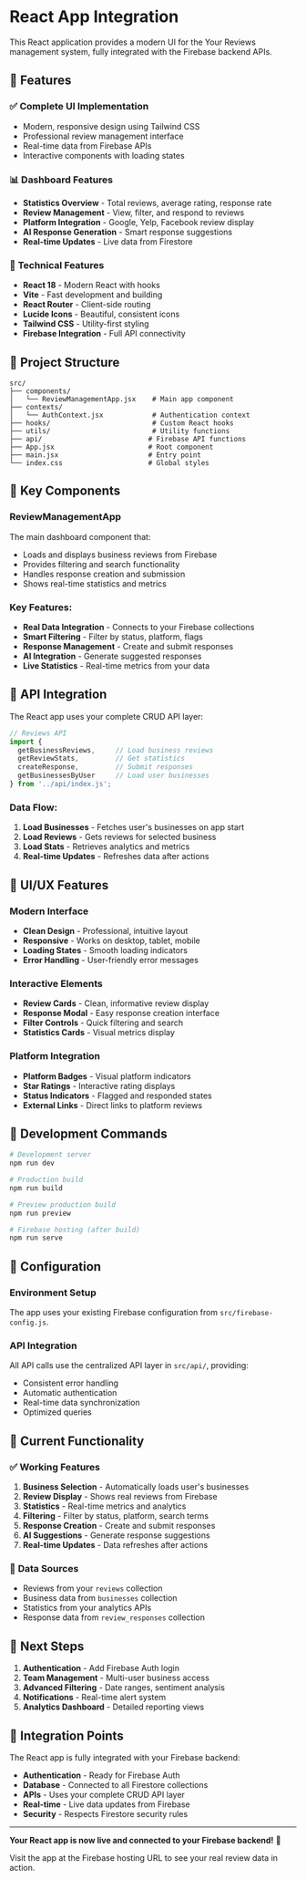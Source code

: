 # React App Integration

This React application provides a modern UI for the Your Reviews management system, fully integrated with the Firebase backend APIs.

## 🚀 Features

### ✅ **Complete UI Implementation**
- Modern, responsive design using Tailwind CSS
- Professional review management interface
- Real-time data from Firebase APIs
- Interactive components with loading states

### 📊 **Dashboard Features**
- **Statistics Overview** - Total reviews, average rating, response rate
- **Review Management** - View, filter, and respond to reviews
- **Platform Integration** - Google, Yelp, Facebook review display
- **AI Response Generation** - Smart response suggestions
- **Real-time Updates** - Live data from Firestore

### 🔧 **Technical Features**
- **React 18** - Modern React with hooks
- **Vite** - Fast development and building
- **React Router** - Client-side routing
- **Lucide Icons** - Beautiful, consistent icons
- **Tailwind CSS** - Utility-first styling
- **Firebase Integration** - Full API connectivity

## 📁 Project Structure

```
src/
├── components/
│   └── ReviewManagementApp.jsx    # Main app component
├── contexts/
│   └── AuthContext.jsx            # Authentication context
├── hooks/                         # Custom React hooks
├── utils/                         # Utility functions
├── api/                          # Firebase API functions
├── App.jsx                       # Root component
├── main.jsx                      # Entry point
└── index.css                     # Global styles
```

## 🎯 **Key Components**

### ReviewManagementApp
The main dashboard component that:
- Loads and displays business reviews from Firebase
- Provides filtering and search functionality
- Handles response creation and submission
- Shows real-time statistics and metrics

### Key Features:
- **Real Data Integration** - Connects to your Firebase collections
- **Smart Filtering** - Filter by status, platform, flags
- **Response Management** - Create and submit responses
- **AI Integration** - Generate suggested responses
- **Live Statistics** - Real-time metrics from your data

## 🔌 **API Integration**

The React app uses your complete CRUD API layer:

```javascript
// Reviews API
import { 
  getBusinessReviews,     // Load business reviews
  getReviewStats,         // Get statistics
  createResponse,         // Submit responses
  getBusinessesByUser     // Load user businesses
} from '../api/index.js';
```

### Data Flow:
1. **Load Businesses** - Fetches user's businesses on app start
2. **Load Reviews** - Gets reviews for selected business
3. **Load Stats** - Retrieves analytics and metrics
4. **Real-time Updates** - Refreshes data after actions

## 🎨 **UI/UX Features**

### Modern Interface
- **Clean Design** - Professional, intuitive layout
- **Responsive** - Works on desktop, tablet, mobile
- **Loading States** - Smooth loading indicators
- **Error Handling** - User-friendly error messages

### Interactive Elements
- **Review Cards** - Clean, informative review display
- **Response Modal** - Easy response creation interface
- **Filter Controls** - Quick filtering and search
- **Statistics Cards** - Visual metrics display

### Platform Integration
- **Platform Badges** - Visual platform indicators
- **Star Ratings** - Interactive rating displays
- **Status Indicators** - Flagged and responded states
- **External Links** - Direct links to platform reviews

## 🚀 **Development Commands**

```bash
# Development server
npm run dev

# Production build
npm run build

# Preview production build
npm run preview

# Firebase hosting (after build)
npm run serve
```

## 🔧 **Configuration**

### Environment Setup
The app uses your existing Firebase configuration from `src/firebase-config.js`.

### API Integration
All API calls use the centralized API layer in `src/api/`, providing:
- Consistent error handling
- Automatic authentication
- Real-time data synchronization
- Optimized queries

## 📱 **Current Functionality**

### ✅ **Working Features**
1. **Business Selection** - Automatically loads user's businesses
2. **Review Display** - Shows real reviews from Firebase
3. **Statistics** - Real-time metrics and analytics
4. **Filtering** - Filter by status, platform, search terms
5. **Response Creation** - Create and submit responses
6. **AI Suggestions** - Generate response suggestions
7. **Real-time Updates** - Data refreshes after actions

### 🔄 **Data Sources**
- Reviews from your `reviews` collection
- Business data from `businesses` collection  
- Statistics from your analytics APIs
- Response data from `review_responses` collection

## 🎯 **Next Steps**

1. **Authentication** - Add Firebase Auth login
2. **Team Management** - Multi-user business access
3. **Advanced Filtering** - Date ranges, sentiment analysis
4. **Notifications** - Real-time alert system
5. **Analytics Dashboard** - Detailed reporting views

## 🔗 **Integration Points**

The React app is fully integrated with your Firebase backend:

- **Authentication** - Ready for Firebase Auth
- **Database** - Connected to all Firestore collections
- **APIs** - Uses your complete CRUD API layer
- **Real-time** - Live data updates from Firebase
- **Security** - Respects Firestore security rules

---

**Your React app is now live and connected to your Firebase backend!** 🎉

Visit the app at the Firebase hosting URL to see your real review data in action.
